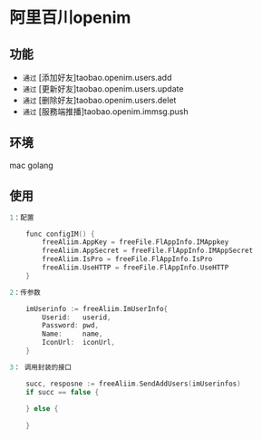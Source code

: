 # 阿里百川openim

## 功能
- `通过` [添加好友]taobao.openim.users.add
- `通过` [更新好友]taobao.openim.users.update
- `通过` [删除好友]taobao.openim.users.delet
- `通过` [服務端推播]taobao.openim.immsg.push

## 环境
   mac golang

## 使用

``` c++
1：配置

	func configIM() {
		freeAliim.AppKey = freeFile.FlAppInfo.IMAppkey
		freeAliim.AppSecret = freeFile.FlAppInfo.IMAppSecret
		freeAliim.IsPro = freeFile.FlAppInfo.IsPro
		freeAliim.UseHTTP = freeFile.FlAppInfo.UseHTTP
	}

2：传参数

	imUserinfo := freeAliim.ImUserInfo{
		Userid:   userid,
		Password: pwd,
		Name:     name,
		IconUrl:  iconUrl,
	}

3： 调用封装的接口

	succ, resposne := freeAliim.SendAddUsers(imUserinfos)
	if succ == false {
		
	} else {
		
	}
```

